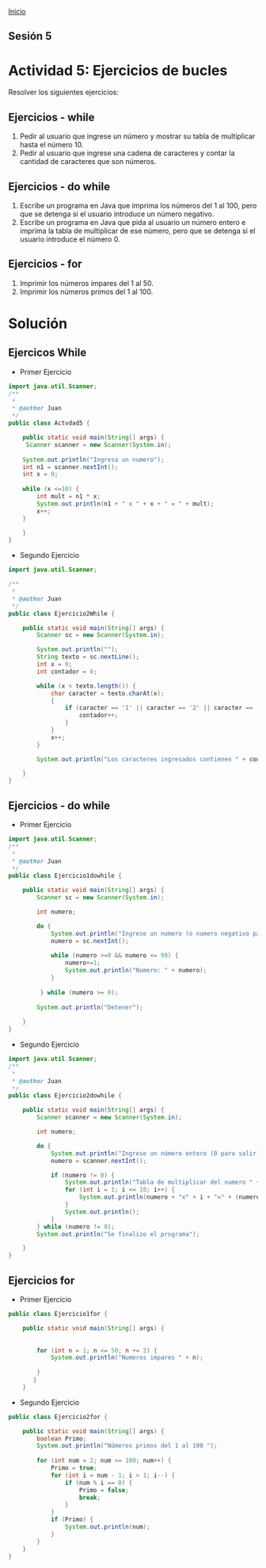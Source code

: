 <!-- No borrar o modificar -->
[Inicio](./index.md)

## Sesión 5 


<!-- Su documentación aquí -->

# Actividad 5: Ejercicios de bucles

Resolver los siguientes ejercicios:

## Ejercicios - while
1. Pedir al usuario que ingrese un número y mostrar su tabla de multiplicar hasta el número 10.
2. Pedir al usuario que ingrese una cadena de caracteres y contar la cantidad de caracteres que son números.
## Ejercicios - do while
1. Escribe un programa en Java que imprima los números del 1 al 100, pero que se detenga si el usuario introduce un número negativo.
2. Escribe un programa en Java que pida al usuario un número entero e imprima la tabla de multiplicar de ese número, pero que se detenga si el usuario introduce el número 0.
## Ejercicios - for
1. Imprimir los números impares del 1 al 50.
2. Imprimir los números primos del 1 al 100.

# Solución

## Ejercicos While 
* Primer Ejercicio

```java
import java.util.Scanner;
/**
 *
 * @author Juan
 */
public class Actvdad5 {

    public static void main(String[] args) {
     Scanner scanner = new Scanner(System.in);
        
    System.out.println("Ingresa un numero");
    int n1 = scanner.nextInt();
    int x = 0;
    
    while (x <=10) {
        int mult = n1 * x;
        System.out.println(n1 + " x " + x + " = " + mult);
        x++;
    }

    }
}
```
* Segundo Ejercicio

```java 
import java.util.Scanner;

/**
 *
 * @author Juan
 */
public class Ejercicio2While {

    public static void main(String[] args) {
        Scanner sc = new Scanner(System.in);

        System.out.println("");
        String texto = sc.nextLine();
        int x = 0;
        int contador = 0;

        while (x < texto.length()) {
            char caracter = texto.charAt(x);
            {
                if (caracter == '1' || caracter == '2' || caracter == '3' || caracter == '4' || caracter == '5' || caracter == '6' || caracter == '7' || caracter == '8' || caracter == '9' || caracter == '0') {
                    contador++;
                }
            }
            x++;
        }

        System.out.println("Los caracteres ingresados contienen " + contador + " números");

    }
}

```

## Ejercicios - do while

* Primer Ejercicio

```java 
import java.util.Scanner;
/**
 *
 * @author Juan
 */
public class Ejercicio1dowhile {

    public static void main(String[] args) {
        Scanner sc = new Scanner(System.in);

        int numero;

        do {
            System.out.println("Ingrese un numero (o numero negativo para detener): ");
            numero = sc.nextInt(); 
            
            while (numero >=0 && numero <= 99) {
                numero+=1;
                System.out.println("Numero: " + numero);
            }
            
         } while (numero >= 0);
        
        System.out.println("Detener");
      
    }
}
```

* Segundo Ejercicio

```java
import java.util.Scanner;
/**
 *
 * @author Juan
 */
public class Ejercicio2dowhile {

    public static void main(String[] args) {
        Scanner scanner = new Scanner(System.in);

        int numero;

        do {
            System.out.println("Ingrese un número entero (0 para salir): ");
            numero = scanner.nextInt();

            if (numero != 0) {
                System.out.println("Tabla de multiplicar del numero " + numero + ":");
                for (int i = 1; i <= 10; i++) {
                    System.out.println(numero + "x" + i + "=" + (numero * i));
                }
                System.out.println();
            }
        } while (numero != 0);
        System.out.println("Se finalizo el programa");

    }
}
```

## Ejercicios for

* Primer Ejercicio 

```java 
public class Ejercicio1for {

    public static void main(String[] args) {
       
 
        for (int n = 1; n <= 50; n += 2) {
            System.out.println("Numeros impares " + n);
            
        }
       }
    }
```

* Segundo Ejercicio

```java
public class Ejercicio2for {

    public static void main(String[] args) {
        boolean Primo;
        System.out.println("Números primos del 1 al 100 ");
        
        for (int num = 2; num <= 100; num++) {
            Primo = true;
            for (int i = num - 1; i > 1; i--) {
                if (num % i == 0) {
                    Primo = false;
                    break;
                }
            }
            if (Primo) {
                System.out.println(num);
            }
        }
    }
}
```





